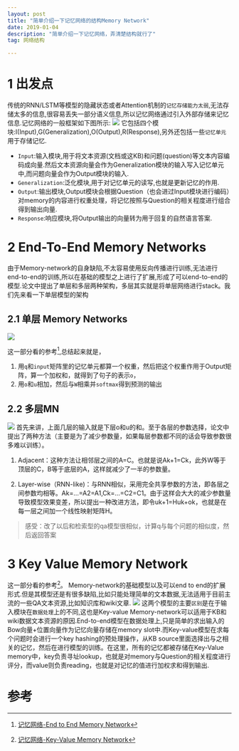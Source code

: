 ```yaml
---
layout: post
title: "简单介绍一下记忆网络的结构Memory Network"
date: 2019-01-04
description: "简单介绍一下记忆网络，弄清楚结构就行了"
tag: 网络结构

---
```


# 1 出发点
传统的RNN/LSTM等模型的隐藏状态或者Attention机制的`记忆存储能力太弱`,无法存储太多的信息,很容易丢失一部分语义信息,所以记忆网络通过引入外部存储来记忆信息.记忆网络的一般框架如下图所示:
![](https://upload-images.jianshu.io/upload_images/3395407-f71d48ec4d0940af.png?imageMogr2/auto-orient/strip%7CimageView2/2/w/500/format/webp)
它包括四个模块:I(Input),G(Generalization),O(Output),R(Response),另外还包括一些`记忆单元`用于存储记忆.
- `Input`:输入模块,用于将文本资源(文档或这KB)和问题(question)等文本内容编码成向量.然后文本资源向量会作为Generalization模块的输入写入记忆单元中,而问题向量会作为Output模块的输入.
- `Generalization`:泛化模块,用于对记忆单元的读写,也就是更新记忆的作用.
- `Output`:输出模块,Output模块会根据Question（也会进过Input模块进行编码）对memory的内容进行权重处理，将记忆按照与Question的相关程度进行组合得到输出向量.
- `Response`:响应模块,将Output输出的向量转为用于回复的自然语言答案.

# 2 End-To-End Memory Networks
由于Memory-network的自身缺陷,不太容易使用反向传播进行训练,无法进行end-to-end的训练,所以在基础的模型之上进行了扩展,形成了可以end-to-end的模型.论文中提出了单层和多层两种架构，多层其实就是将单层网络进行stack。我们先来看一下单层模型的架构
##  2.1 单层 Memory Networks
![](https://upload-images.jianshu.io/upload_images/3395407-cfd6aca175a5484d.png?imageMogr2/auto-orient/strip%7CimageView2/2/w/720/format/webp)

这一部分看的参考[^1],总结起来就是，
1. 用`q`和`input`矩阵里的记忆单元都算一个权重，然后把这个权重作用于Output矩阵，算一个加权和，就得到了句子的表示`o`，
2. 用`o`和`u`相加，然后与`W`相乘并`softmax`得到预测的输出


## 2.2 多层MN
![](https://upload-images.jianshu.io/upload_images/3395407-6f0b5ceff74f2394.png?imageMogr2/auto-orient/strip%7CimageView2/2/w/436/format/webp)
首先来讲，上面几层的输入就是下层o和u的和。至于各层的参数选择，论文中提出了两种方法（主要是为了减少参数量，如果每层参数都不同的话会导致参数很多难以训练）。

1. Adjacent：这种方法让相邻层之间的A=C。也就是说Ak+1=Ck，此外W等于顶层的C，B等于底层的A，这样就减少了一半的参数量。

2. Layer-wise（RNN-like)：与RNN相似，采用完全共享参数的方法，即各层之间参数均相等。Ak=...=A2=A1,Ck=...=C2=C1。由于这样会大大的减少参数量导致模型效果变差，所以提出一种改进方法，即令uk+1=Huk+ok，也就是在每一层之间加一个线性映射矩阵H。


> 感受：改了以后和检索型的qa模型很相似，计算q与每个问题的相似度，然后返回答案

# 3 Key Value Memory Network
这一部分看的参考[^2]。
Memory-network的基础模型以及可以end to end的扩展形式.但是其模型还是有很多缺陷,比如只能处理简单的文本数据,无法适用于目前主流的一些QA文本资源,比如知识库和wiki文章.
![](https://upload-images.jianshu.io/upload_images/3395407-f2d4738d636fceda.png?imageMogr2/auto-orient/strip%7CimageView2/2/w/914/format/webp)
这两个模型的主要`区别`是在于输入模块在`数据处理`上的不同,这也是Key-value Memory-network可以适用于KB和wiki数据文本资源的原因.End-to-end模型在数据处理上,只是简单的求出输入的Bow向量+位置向量作为记忆向量存储在memory slot中.而Key-value模型在求每个问题时会进行一个key hashing的预处理操作，从KB source里面选择出与之相关的记忆，然后在进行模型的训练。在这里，所有的记忆都被存储在Key-Value memory中，key负责寻址lookup，也就是对memory与Question的相关程度进行评分，而value则负责reading，也就是对记忆的值进行加权求和得到输出.


# 参考
[^1]: [记忆网络-End to End Memory Network](https://www.jianshu.com/p/e5f2b20d95ff)

[^2]: [记忆网络-Key-Value Memory Network](https://www.jianshu.com/p/419eabfff208)




